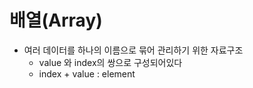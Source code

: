 # 배열(Array)

* 여러 데이터를 하나의 이름으로 묶어 관리하기 위한 자료구조
  * value 와 index의 쌍으로 구성되어있다
  * index + value : element